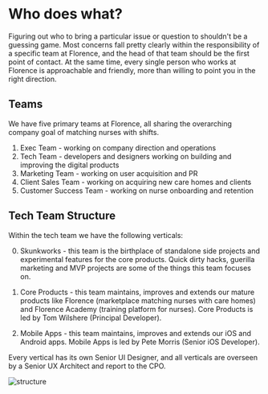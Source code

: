 # Who does what?
Figuring out who to bring a particular issue or question to shouldn't be a guessing game. Most concerns fall pretty clearly within the responsibility of a specific team at Florence, and the head of that team should be the first point of contact. At the same time, every single person who works at Florence is approachable and friendly, more than willing to point you in the right direction.

## Teams
We have five primary teams at Florence, all sharing the overarching company goal of matching nurses with shifts.

1. Exec Team - working on company direction and operations
2. Tech Team - developers and designers working on building and improving the digital products
3. Marketing Team - working on user acquisition and PR
4. Client Sales Team - working on acquiring new care homes and clients
5. Customer Success Team - working on nurse onboarding and retention

## Tech Team Structure
Within the tech team we have the following verticals:

0. Skunkworks - this team is the birthplace of standalone side projects and experimental features for the core products. Quick dirty hacks, guerilla marketing and MVP projects are some of the things this team focuses on.

1. Core Products - this team maintains, improves and extends our mature products like Florence (marketplace matching nurses with care homes) and Florence Academy (training platform for nurses). Core Products is led by Tom Wilshere (Principal Developer).

2. Mobile Apps - this team maintains, improves and extends our iOS and Android apps. Mobile Apps is led by Pete Morris (Senior iOS Developer).

Every vertical has its own Senior UI Designer, and all verticals are overseen by a Senior UX Architect and report to the CPO.

![structure](https://i.imgur.com/9zN0dqy.png)
